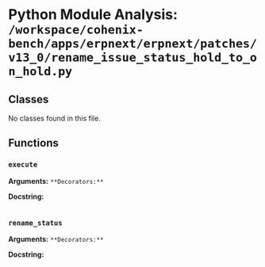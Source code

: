 # Python Module Analysis: `/workspace/cohenix-bench/apps/erpnext/erpnext/patches/v13_0/rename_issue_status_hold_to_on_hold.py`

## Classes

No classes found in this file.


## Functions

### `execute`
**Arguments:** ``
**Decorators:** ``

**Docstring:**
```

```
### `rename_status`
**Arguments:** ``
**Decorators:** ``

**Docstring:**
```

```

